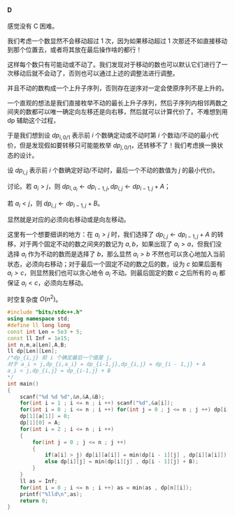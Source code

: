 #### D

感觉没有 C 困难。

我们考虑一个数显然不会移动超过 $1$ 次，因为如果移动超过 $1$ 次那还不如直接移动到那个位置去，或者将其放在最后操作啥的都行！

这样每个数只有可能动或不动了。我们发现对于移动的数也可以默认它们进行了一次移动后就不会动了，否则也可以通过上述的调整法进行调整。

并且不动的数构成一个上升子序列，否则存在逆序对一定会使原序列不是上升的。

一个直观的想法是我们直接枚举不动的最长上升子序列，然后子序列内相邻两数之间夹的数都可以唯一确定向左移还是向右移，然后就可以计算代价了。不难想到用 dp 辅助这个过程，

于是我们想到设 $dp_{i,0/1}$ 表示前 $i$ 个数确定动或不动时第 $i$ 个数动/不动的最小代价，但是发现假如要转移只可能能枚举 $dp_{j,0/1}$，还转移不了！我们考虑换一换状态的设计。

设 $dp_{i,j}$ 表示前 $i$ 个数确定好动/不动时，最后一个不动的数值为 $j$ 的最小代价。

讨论。若 $a_i > j$，则 $dp_{i,a_i} \leftarrow dp_{i - 1,j},dp_{i,j} \leftarrow dp_{i-1,j} + A$；

若 $a_i < j$，则 $dp_{i,j} \leftarrow dp_{i-1,j} + B$。

显然就是对应的必须向右移动或是向左移动。

这里有一个想要细讲的地方：在 $a_i > j$ 时，我们选择了 $dp_{i,j} \leftarrow dp_{i-1,j} + A$ 的转移，对于两个固定不动的数之间夹的数记为 $a,b$，如果出现了 $a_i > a$，但我们没选择 $a_i$ 作为不动的数而是选择了 $b$，那么显然 $a_i > b$ 不然也可以贪心地加入当前状态，必须向右移动；对于最后一个固定不动的数之后的数，设为 $c$ 如果后面有 $a_i > c$，则显然我们也可以贪心地令 $a_i$ 不动。则最后固定的数 $c$ 之后所有的 $a_i$ 都保证 $a_i < c$，必须向左移动。

时空复杂度 $O(n ^ 2)$。

```cpp
#include "bits/stdc++.h"
using namespace std;
#define ll long long
const int Len = 5e3 + 5;
const ll Inf = 1e15;
int n,m,a[Len],A,B;
ll dp[Len][Len];
/*dp_{i,j} 前 i 个确定最后一个值是 j。
对于 a_i > j,dp_{i,a_i} = dp_{i-1,j},dp_{i,j} = dp_{i - 1,j} + A
a_i < j,dp_{i,j} = dp_{i-1,j} + B 
*/
int main()
{
	scanf("%d %d %d",&n,&A,&B);
	for(int i = 1 ; i <= n ; i ++) scanf("%d",&a[i]);
	for(int i = 0 ; i <= n ; i ++) for(int j = 0 ; j <= n ; j ++) dp[i][j] = Inf;
	dp[1][a[1]] = 0;
	dp[1][0] = A;
	for(int i = 2 ; i <= n ; i ++) 
	{
		for(int j = 0 ; j <= n ; j ++)
		{
			if(a[i] > j) dp[i][a[i]] = min(dp[i - 1][j] , dp[i][a[i]]) , dp[i][j] = min(dp[i][j] , dp[i - 1][j] + A);
			else dp[i][j] = min(dp[i][j] , dp[i - 1][j] + B);
		}
	}
	ll as = Inf;
	for(int i = 0 ; i <= n ; i ++) as = min(as , dp[n][i]);
	printf("%lld\n",as);
	return 0;
}
```